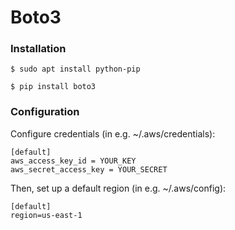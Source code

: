 # Boto3

### Installation
```
$ sudo apt install python-pip
```

```
$ pip install boto3
```

### Configuration
Configure credentials (in e.g. ~/.aws/credentials):
```
[default]
aws_access_key_id = YOUR_KEY
aws_secret_access_key = YOUR_SECRET
```

Then, set up a default region (in e.g. ~/.aws/config):
```
[default]
region=us-east-1
```
